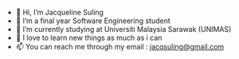 - 👋 Hi, I’m Jacqueline Suling
- 👀 I’m a final year Software Engineering student 
- 🌱 I’m currently studying at Universiti Malaysia Sarawak (UNIMAS)
- 💞️ I love to learn new things as much as i can
- 📫 You can reach me through my email : jacqsuling@gmail.com

<!---
Jacqueline05/Jacqueline05 is a ✨ special ✨ repository because its `README.md` (this file) appears on your GitHub profile.
You can click the Preview link to take a look at your changes.
--->
